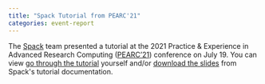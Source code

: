 ```yaml
---
title: "Spack Tutorial from PEARC'21"
categories: event-report
---
```


The [Spack](https://spack.io) team presented a tutorial at the 2021 Practice & Experience in Advanced Research Computing ([PEARC’21](https://pearc.acm.org/pearc21/)) conference on July 19. You can view [go through the tutorial](https://spack-tutorial.readthedocs.io/en/latest/) yourself and/or [download the slides](https://spack-tutorial.readthedocs.io/en/latest/_downloads/9adc708570efdcf28e7ea2045dd7e9e4/spack-pearc21-tutorial-slides.pdf) from Spack's tutorial documentation.
